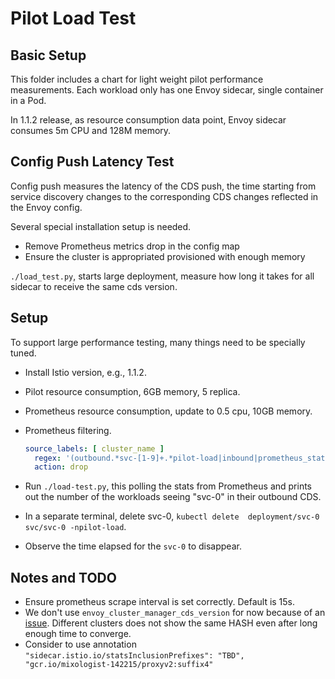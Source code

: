 # Pilot Load Test

## Basic Setup

This folder includes a chart for light weight pilot performance measurements. Each workload only has
one Envoy sidecar, single container in a Pod.

In 1.1.2 release, as resource consumption data point,
Envoy sidecar consumes 5m CPU and 128M memory.

## Config Push Latency Test

Config push measures the latency of the CDS push, the time starting from service discovery
changes to the corresponding CDS changes reflected in the Envoy config.

Several special installation setup is needed.

- Remove Prometheus metrics drop in the config map
- Ensure the cluster is appropriated provisioned with enough memory

`./load_test.py`, starts large deployment, measure how long it takes for all
sidecar to receive the same cds version.

## Setup

To support large performance testing, many things need to be specially tuned.

- Install Istio version, e.g., 1.1.2.
- Pilot resource consumption, 6GB memory, 5 replica.
- Prometheus resource consumption, update to 0.5 cpu, 10GB memory.
- Prometheus filtering.

  ```yaml
  source_labels: [ cluster_name ]
    regex: '(outbound.*svc-[1-9]+.*pilot-load|inbound|prometheus_stats).*'
    action: drop
  ```

- Run `./load-test.py`, this polling the stats from Prometheus and prints out the number of the
workloads seeing "svc-0" in their outbound CDS.
- In a separate terminal, delete svc-0, `kubectl delete  deployment/svc-0 svc/svc-0 -npilot-load`.
- Observe the time elapsed for the `svc-0` to disappear.

## Notes and TODO

- Ensure prometheus scrape interval is set correctly. Default is 15s.
- We don't use `envoy_cluster_manager_cds_version` for now because of an [issue](https://github.com/istio/istio/issues/13994).
Different clusters does not show the same HASH even after long enough time to converge.
- Consider to use annotation
  `"sidecar.istio.io/statsInclusionPrefixes": "TBD", "gcr.io/mixologist-142215/proxyv2:suffix4"`

